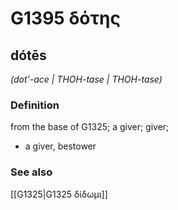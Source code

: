 # G1395 δότης

## dótēs

_(dot'-ace | THOH-tase | THOH-tase)_

### Definition

from the base of G1325; a giver; giver; 

- a giver, bestower

### See also

[[G1325|G1325 δίδωμι]]
